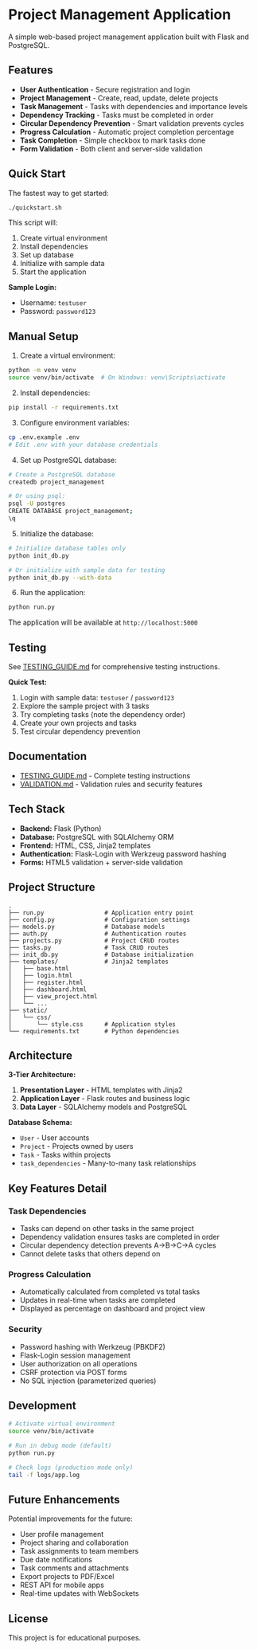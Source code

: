 # Project Management Application

A simple web-based project management application built with Flask and PostgreSQL.

## Features

- **User Authentication** - Secure registration and login
- **Project Management** - Create, read, update, delete projects
- **Task Management** - Tasks with dependencies and importance levels
- **Dependency Tracking** - Tasks must be completed in order
- **Circular Dependency Prevention** - Smart validation prevents cycles
- **Progress Calculation** - Automatic project completion percentage
- **Task Completion** - Simple checkbox to mark tasks done
- **Form Validation** - Both client and server-side validation

## Quick Start

The fastest way to get started:

```bash
./quickstart.sh
```

This script will:
1. Create virtual environment
2. Install dependencies
3. Set up database
4. Initialize with sample data
5. Start the application

**Sample Login:**
- Username: `testuser`
- Password: `password123`

## Manual Setup

1. Create a virtual environment:

```bash
python -m venv venv
source venv/bin/activate  # On Windows: venv\Scripts\activate
```

2. Install dependencies:

```bash
pip install -r requirements.txt
```

3. Configure environment variables:

```bash
cp .env.example .env
# Edit .env with your database credentials
```

4. Set up PostgreSQL database:

```bash
# Create a PostgreSQL database
createdb project_management

# Or using psql:
psql -U postgres
CREATE DATABASE project_management;
\q
```

5. Initialize the database:

```bash
# Initialize database tables only
python init_db.py

# Or initialize with sample data for testing
python init_db.py --with-data
```

6. Run the application:

```bash
python run.py
```

The application will be available at `http://localhost:5000`

## Testing

See [TESTING_GUIDE.md](TESTING_GUIDE.md) for comprehensive testing instructions.

**Quick Test:**
1. Login with sample data: `testuser` / `password123`
2. Explore the sample project with 3 tasks
3. Try completing tasks (note the dependency order)
4. Create your own projects and tasks
5. Test circular dependency prevention

## Documentation

- [TESTING_GUIDE.md](TESTING_GUIDE.md) - Complete testing instructions
- [VALIDATION.md](VALIDATION.md) - Validation rules and security features

## Tech Stack

- **Backend:** Flask (Python)
- **Database:** PostgreSQL with SQLAlchemy ORM
- **Frontend:** HTML, CSS, Jinja2 templates
- **Authentication:** Flask-Login with Werkzeug password hashing
- **Forms:** HTML5 validation + server-side validation

## Project Structure

```
.
├── run.py                 # Application entry point
├── config.py              # Configuration settings
├── models.py              # Database models
├── auth.py                # Authentication routes
├── projects.py            # Project CRUD routes
├── tasks.py               # Task CRUD routes
├── init_db.py             # Database initialization
├── templates/             # Jinja2 templates
│   ├── base.html
│   ├── login.html
│   ├── register.html
│   ├── dashboard.html
│   ├── view_project.html
│   └── ...
├── static/
│   └── css/
│       └── style.css      # Application styles
└── requirements.txt       # Python dependencies
```

## Architecture

**3-Tier Architecture:**
1. **Presentation Layer** - HTML templates with Jinja2
2. **Application Layer** - Flask routes and business logic
3. **Data Layer** - SQLAlchemy models and PostgreSQL

**Database Schema:**
- `User` - User accounts
- `Project` - Projects owned by users
- `Task` - Tasks within projects
- `task_dependencies` - Many-to-many task relationships

## Key Features Detail

### Task Dependencies
- Tasks can depend on other tasks in the same project
- Dependency validation ensures tasks are completed in order
- Circular dependency detection prevents A→B→C→A cycles
- Cannot delete tasks that others depend on

### Progress Calculation
- Automatically calculated from completed vs total tasks
- Updates in real-time when tasks are completed
- Displayed as percentage on dashboard and project view

### Security
- Password hashing with Werkzeug (PBKDF2)
- Flask-Login session management
- User authorization on all operations
- CSRF protection via POST forms
- No SQL injection (parameterized queries)

## Development

```bash
# Activate virtual environment
source venv/bin/activate

# Run in debug mode (default)
python run.py

# Check logs (production mode only)
tail -f logs/app.log
```

## Future Enhancements

Potential improvements for the future:
- User profile management
- Project sharing and collaboration
- Task assignments to team members
- Due date notifications
- Task comments and attachments
- Export projects to PDF/Excel
- REST API for mobile apps
- Real-time updates with WebSockets

## License

This project is for educational purposes.
